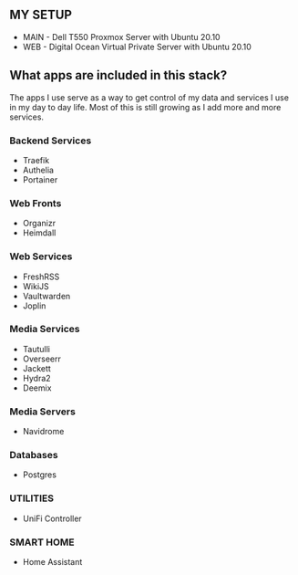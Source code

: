
## MY SETUP

- MAIN - Dell T550 Proxmox Server with Ubuntu 20.10
- WEB - Digital Ocean Virtual Private Server with Ubuntu 20.10

## What apps are included in this stack?

The apps I use serve as a way to get control of my data and services I use in my day to day life. Most of this is still growing as I add more and more services. 

### Backend Services

- Traefik
- Authelia
- Portainer

### Web Fronts

- Organizr
- Heimdall

### Web Services

- FreshRSS
- WikiJS
- Vaultwarden
- Joplin

### Media Services

- Tautulli
- Overseerr
- Jackett
- Hydra2
- Deemix

### Media Servers

- Navidrome

### Databases

- Postgres

### UTILITIES

- UniFi Controller

### SMART HOME

- Home Assistant
